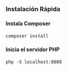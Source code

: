 ### Instalación Rápida

#### Instala Composer
```
composer install
```

#### Inicia el servidor PHP
```
php -S localhost:8888
```
